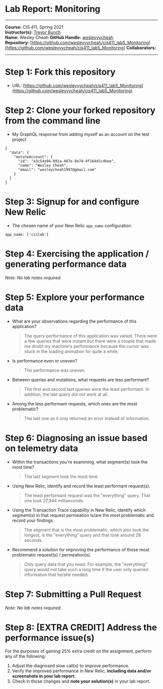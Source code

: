 # Lab Report: Monitoring
___
**Course:** CIS 411, Spring 2021  
**Instructor(s):** [Trevor Bunch](https://github.com/trevordbunch)  
**Name:** Wesley Cheah
**GitHub Handle:** [wesleyyycheah](https://github.com/wesleyyycheah)  
**Repository:** [https://github.com/wesleyyycheah/cis411_lab5_Monitoring](https://github.com/wesleyyycheah/cis411_lab5_Monitoring) 
**Collaborators:** 
___

# Step 1: Fork this repository
- URL: [https://github.com/wesleyyycheah/cis411_lab5_Monitoring](https://github.com/wesleyyycheah/cis411_lab5_Monitoring)

# Step 2: Clone your forked repository from the command line
- My GraphQL response from adding myself as an account on the test project
```
{
  "data": {
    "mutateAccount": {
      "id": "a3c54a94-091a-487e-9e74-9f164d1c4bee",
      "name": "Wesley Cheah",
      "email": "wesleycheah1997@gmail.com"
    }
  }
}
```

# Step 3: Signup for and configure New Relic
- The chosen name of your New Relic ```app_name``` configuration
```
app_name: ['cislab']
```

# Step 4: Exercising the application / generating performance data

_Note: No lab notes required._

# Step 5: Explore your performance data
* What are your observations regarding the performance of this application? 
  > The query performance of this application was varied. There were a few queries that were instant but there were a couple that made me doubt my machine's performance because the cursor was stuck in the loading animation for quite a while.
* Is performance even or uneven? 
  > The performance was uneven.
* Between queries and mutations, what requests are less performant? 
  > The first and second last queries were the least performant. In addition, the last query did not work at all.
* Among the less performant requests, which ones are the most problematic?
  > The last one as it only returned an error instead of information.

# Step 6: Diagnosing an issue based on telemetry data
* Within the transactions you're examining, what segment(s) took the most time?
  > The last segment took the most time.
* Using New Relic, identify and record the least performant request(s).
  > The least performant request was the "everything" query. That one took 27,944 milliseconds.
* Using the Transaction Trace capability in New Relic, identify which segment(s) in that request permeation is/are the most problematic and record your findings.
  > The segment that is the most problematic, which also took the longest, is the "everything" query and that took around 28 seconds.
* Recommend a solution for improving the performance of those most problematic request(s) / permeation(s).
  > Only query data that you need. For example, the "everything" query would not take such a long time if the user only queried information that he/she needed.

# Step 7: Submitting a Pull Request
_Note: No lab notes required._

# Step 8: [EXTRA CREDIT] Address the performance issue(s)
For the purposes of gaining 25% extra credit on the assignment, perform any of the following:
1. Adjust the diagnosed slow call(s) to improve performance. 
2. Verify the improved performance in New Relic, **including data and/or screenshots in your lab report**.
2. Check in those changes and **note your solution(s)** in your lab report.

